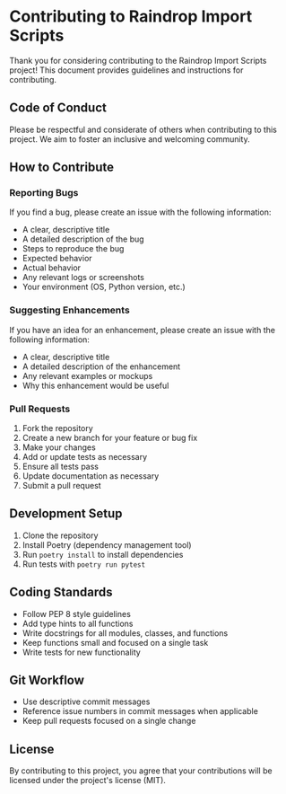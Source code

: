 # Contributing to Raindrop Import Scripts

Thank you for considering contributing to the Raindrop Import Scripts project! This document provides guidelines and instructions for contributing.

## Code of Conduct

Please be respectful and considerate of others when contributing to this project. We aim to foster an inclusive and welcoming community.

## How to Contribute

### Reporting Bugs

If you find a bug, please create an issue with the following information:
- A clear, descriptive title
- A detailed description of the bug
- Steps to reproduce the bug
- Expected behavior
- Actual behavior
- Any relevant logs or screenshots
- Your environment (OS, Python version, etc.)

### Suggesting Enhancements

If you have an idea for an enhancement, please create an issue with the following information:
- A clear, descriptive title
- A detailed description of the enhancement
- Any relevant examples or mockups
- Why this enhancement would be useful

### Pull Requests

1. Fork the repository
2. Create a new branch for your feature or bug fix
3. Make your changes
4. Add or update tests as necessary
5. Ensure all tests pass
6. Update documentation as necessary
7. Submit a pull request

## Development Setup

1. Clone the repository
2. Install Poetry (dependency management tool)
3. Run `poetry install` to install dependencies
4. Run tests with `poetry run pytest`

## Coding Standards

- Follow PEP 8 style guidelines
- Add type hints to all functions
- Write docstrings for all modules, classes, and functions
- Keep functions small and focused on a single task
- Write tests for new functionality

## Git Workflow

- Use descriptive commit messages
- Reference issue numbers in commit messages when applicable
- Keep pull requests focused on a single change

## License

By contributing to this project, you agree that your contributions will be licensed under the project's license (MIT).